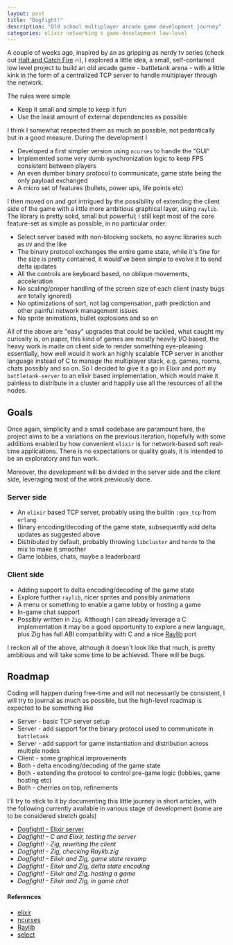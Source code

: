 ```yaml
---
layout: post
title: "Dogfight!"
description: "Old school multiplayer arcade game development journey"
categories: elixir networking c game-development low-level
---
```


A couple of weeks ago, inspired by an as gripping as nerdy tv series (check out
[Halt and Catch
Fire](https://en.wikipedia.org/wiki/Halt_and_Catch_Fire_(TV_series)) 🔥), I
explored a little idea, a small, self-contained low level project to build an
old arcade game - battletank arena - with a little kink in the form of a
centralized TCP server to handle multiplayer through the network.

The rules were simple

- Keep it small and simple to keep it fun
- Use the least amount of external dependencies as possible

I think I somewhat respected them as much as possible, not pedantically but in a
good measure. During the development I

- Developed a first simpler version using `ncurses` to handle the "GUI"
- Implemented some very dumb synchronization logic to keep FPS consistent between players
- An even dumber binary protocol to communicate, game state being the only payload exchanged
- A micro set of features (bullets, power ups, life points etc)

I then moved on and got intrigued by the possibility of extending the client side of the
game with a little more ambitious graphical layer, using `raylib`. The library is pretty
solid, small but powerful; I still kept most of the core feature-set as simple as possible,
in no particular order:

- Select server based with non-blocking sockets, no async libraries such as `UV` and the like
- The binary protocol exchanges the entire game state, while it's fine for the size is pretty
  contained, it would've been simple to evolve it to send delta updates
- All the controls are keyboard based, no oblique movements, acceleration
- No scaling/proper handling of the screen size of each client (nasty bugs are totally ignored)
- No optimizations of sort, not lag compensation, path prediction and other
  painful network management issues
- No sprite animations, bullet explosions and so on

All of the above are "easy" upgrades that could be tackled, what caught my
curiosity is, on paper, this kind of games are mostly heavily I/O based, the
heavy work is made on client side to render something eye-pleasing essentially,
how well would it work an highly scalable TCP server in another language
instead of C to manage the multiplayer stack, e.g. games, rooms, chats possibly
and so on. So I decided to give it a go in Elixir and port my
`battletank-server` to an elixir based implementation, which would make it
painless to distribute in a cluster and happily use all the resources of all
the nodes.

## Goals

Once again, simplicity and a small codebase are paramount here, the project
aims to be a variations on the previous iteration, hopefully with some
additions enabled by how convenient `elixir` is for network-based soft real-time
applications. There is no expectations or quality goals, it is intended to be
an exploratory and fun work.

Moreover, the development will be divided in the server side and the client
side, leveraging most of the work previously done.

### Server side

- An `elixir` based TCP server, probably using the builtin `:gen_tcp` from `erlang`
- Binary encoding/decoding of the game state, subsequently add delta updates as suggested above
- Distributed by default, probably throwing `libcluster` and `horde` to the mix to make it smoother
- Game lobbies, chats, maybe a leaderboard

### Client side

- Adding support to delta encoding/decoding of the game state
- Explore further `raylib`, nicer sprites and possibly animations
- A menu or something to enable a game lobby or hosting a game
- In-game chat support
- Possibly written in `Zig`. Although I can already leverage a C implementation
  it may be a good opportunity to explore a new language, plus Zig has full ABI
  compatibility with C and a nice [Raylib](https://github.com/ryupold/raylib.zig) port

I reckon all of the above, although it doesn't look like that much, is pretty
ambitious and will take some time to be achieved. There will be bugs.

## Roadmap

Coding will happen during free-time and will not necessarily be consistent, I will try to journal
as much as possible, but the high-level roadmap is expected to be something like

- Server - basic TCP server setup
- Server - add support for the binary protocol used to communicate in `battletank`
- Server - add support for game instantiation and distribution across multiple nodes
- Client - some graphical improvements
- Both - delta encoding/decoding of the game state
- Both - extending the protocol to control pre-game logic (lobbies, game hosting etc)
- Both - cherries on top, refinements

I'll try to stick to it by documenting this little journey in short articles,
with the following currently available in various stage of development (some are
to be considered stretch goals)

- [Dogfight! - Elixir server](https://codepr.github.io/posts/dogfight-server-elixir/)
- _Dogfight! - C and Elixir, testing the server_
- _Dogfight! - Zig, rewriting the client_
- _Dogfight! - Zig, checking Raylib.zig_
- _Dogfight! - Elixir and Zig, game state revamp_
- _Dogfight! - Elixir and Zig, delta state encoding_
- _Dogfight! - Elixir and Zig, hosting a game_
- _Dogfight! - Elixir and Zig, in game chat_

#### References

- [elixir](https://elixir-lang.org/)
- [ncurses](https://invisible-island.net/ncurses/)
- [Raylib](https://www.raylib.com/index.html)
- [select](https://man7.org/linux/man-pages/man2/select.2.html)
